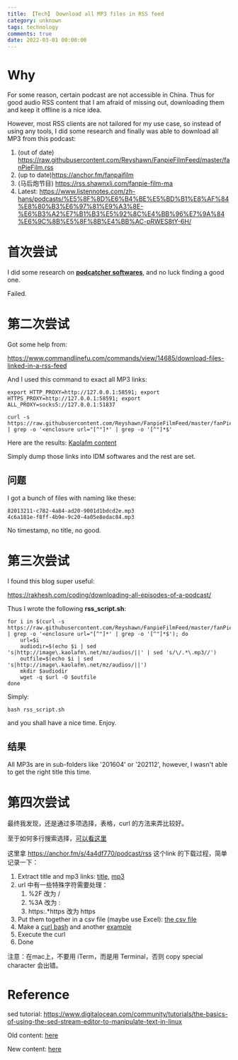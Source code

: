 ```yaml
---
title: 【Tech】 Download all MP3 files in RSS feed
category: unknown
tags: technology
comments: true
date: 2022-03-01 00:00:00
---
```



# Why

For some reason, certain podcast are not accessible in China. Thus for good audio RSS content that I am afraid of missing out, downloading them and keep it offline is a nice idea. 

However, most RSS clients are not tailored for my use case, so instead of using any tools, I did some research and finally was able to download all MP3 from this podcast: 

1. (out of date) https://raw.githubusercontent.com/Reyshawn/FanpieFilmFeed/master/fanPieFilm.rss
1. (up to date)https://anchor.fm/fanpaifilm
1. (马后炮节目) https://rss.shawnxli.com/fanpie-film-ma
1. Latest: https://www.listennotes.com/zh-hans/podcasts/%E5%8F%8D%E6%B4%BE%E5%BD%B1%E8%AF%84%E8%80%B3%E6%97%81%E9%A3%8E-%E6%B3%A2%E7%B1%B3%E5%92%8C%E4%BB%96%E7%9A%84%E6%9C%8B%E5%8F%8B%E4%BB%AC-pRWES8tY-6H/

# 首次尝试

I did some research on [__podcatcher softwares__](https://en.wikipedia.org/wiki/List_of_podcast_clients), and no luck finding a good one. 

Failed. 

# 第二次尝试

Got some help from: 

https://www.commandlinefu.com/commands/view/14685/download-files-linked-in-a-rss-feed

And I used this command to exact all MP3 links:

    export HTTP_PROXY=http://127.0.0.1:58591; export HTTPS_PROXY=http://127.0.0.1:58591; export ALL_PROXY=socks5://127.0.0.1:51837

    curl -s https://raw.githubusercontent.com/Reyshawn/FanpieFilmFeed/master/fanPieFilm.rss | grep -o '<enclosure url="[^"]*' | grep -o '[^"]*$'

Here are the results: [Kaolafm content](/files/rss-kaola-links.txt)

Simply dump those links into IDM softwares and the rest are set. 

## 问题

I got a bunch of files with naming like these: 

```
82013211-c782-4a84-ad20-9001d1bdcd2e.mp3
4c6a181e-f8ff-4b9e-9c20-4a05e8edac84.mp3
```

No timestamp, no title, no good. 

# 第三次尝试

I found this blog super useful:

https://rakhesh.com/coding/downloading-all-episodes-of-a-podcast/

Thus I wrote the following __rss_script.sh__:

    for i in $(curl -s https://raw.githubusercontent.com/Reyshawn/FanpieFilmFeed/master/fanPieFilm.rss | grep -o '<enclosure url="[^"]*' | grep -o '[^"]*$'); do
        url=$i
        audiodir=$(echo $i | sed 's|http://image\.kaolafm\.net/mz/audios/||' | sed 's/\/.*\.mp3//')
        outfile=$(echo $i | sed 's|http://image\.kaolafm\.net/mz/audios/||')
        mkdir $audiodir
        wget -q $url -O $outfile
    done

Simply:

    bash rss_script.sh

and you shall have a nice time. Enjoy.

## 结果

All MP3s are in sub-folders like '201604' or '202112', however, I wasn't able to get the right title this time. 

# 第四次尝试

最终我发现，还是通过多项选择，表格，curl 的方法来弄比较好。

至于如何多行搜索选择，[可以看这里](/2022/04/20/Tech/technology/vscode-copy-all-search-results/)

这里拿 https://anchor.fm/s/4a4df770/podcast/rss 这个link 的下载过程，简单记录一下：

1. Extract title and mp3 links: [title](/files/rss-extracted-title.txt), [mp3](/files/rss-extracted-mp3.txt)
1. url 中有一些特殊字符需要处理：
	1. %2F 改为 /
	1. %3A 改为 :
	1. https:.*https 改为 https
1. Put them together in a csv file (maybe use Excel): [the csv file](/files/rss-title-mp3.csv)
1. Make a [curl bash](/files/rss-fanpai-main.sh) and another [example](/files/rss-fanpai-er.sh)
1. Execute the curl
1. Done

注意：在mac上，不要用 iTerm，而是用 Terminal，否则 copy special character 会出错。

# Reference

sed tutorial: https://www.digitalocean.com/community/tutorials/the-basics-of-using-the-sed-stream-editor-to-manipulate-text-in-linux

Old content: [here](/files/RSS反派影评Feed.txt)

New content: [here](/files/RSS反派影评Feed-new.txt)
